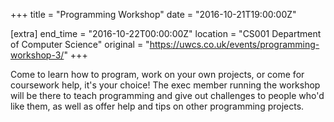 +++
title = "Programming Workshop"
date = "2016-10-21T19:00:00Z"

[extra]
end_time = "2016-10-22T00:00:00Z"
location = "CS001 Department of Computer Science"
original = "https://uwcs.co.uk/events/programming-workshop-3/"
+++

Come to learn how to program, work on your own projects, or come for coursework help, it's your choice\! The exec member running the workshop will be there to teach programming and give out challenges to people who'd like them, as well as offer help and tips on other programming projects.

